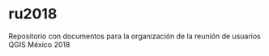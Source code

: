 # ru2018
Repositorio con documentos para la organización de la reunión de usuarios QGIS México 2018
